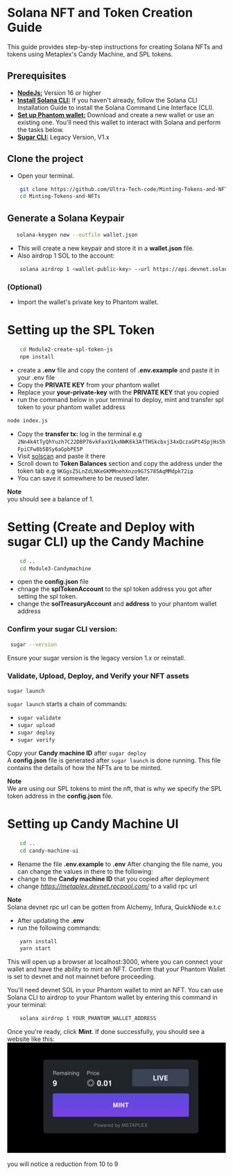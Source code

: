 # Solana NFT and Token Creation Guide

This guide provides step-by-step instructions for creating Solana NFTs and tokens using Metaplex's Candy Machine, and SPL tokens.

## Prerequisites
- **[NodeJs:](https://nodejs.org/)** Version 16 or higher
- **[Install Solana CLI:](https://docs.solana.com/cli/install-solana-cli)** If you haven't already, follow the Solana CLI Installation Guide to install the Solana Command Line Interface (CLI).
- **[Set up Phantom wallet:](https://phantom.app/)** Download and create a new wallet or use an existing one. You'll need this wallet to interact with Solana and perform the tasks below.
- **[Sugar CLI:](https://github.com/metaplex-foundation/sugar/releases/tag/v1.2.2)** Legacy Version, V1.x

##  Clone the project
- Open your terminal.
```bash
    git clone https://github.com/Ultra-Tech-code/Minting-Tokens-and-NFTs
    cd Minting-Tokens-and-NFTs
```
## Generate a Solana Keypair
```bash
   solana-keygen new --outfile wallet.json
```
- This will create a new keypair and store it in a **wallet.json** file.
- Also airdrop 1 SOL to the account:
```bash
    solana airdrop 1 <wallet-public-key> --url https://api.devnet.solana.com
```
### (Optional)
- Import the wallet's private key to Phantom wallet.


# Setting up the SPL Token 
```bash
    cd Module2-create-spl-token-js
    npm install
```
- create a **.env** file and copy the content of **.env.example**  and paste it in your .env file
- Copy the **PRIVATE KEY** from your phantom wallet
- Replace your **your-private-key** with the **PRIVATE KEY** that you copied
- run the command below in your terminal to deploy, mint and transfer spl token to your phantom wallet address 
```bash
node index.js
```
- Copy the **transfer tx:** log in the terminal e.g `2Nn4k4tTyQhYuzh7C22DBP76vkFaxV1kxNWK6k3AfTHSkcbxj34xQczaGPt4SpjHs5hFpiCFw8b5BSy6aGpbPE5P`
- Visit [solscan](https://explorer.solana.com/) and paste it there
- Scroll down to **Token Balances** section and copy the address under the token tab e.g `9KGgsZ5LnZdLNKeGKMMnehXnzo9G7S785AqMMdpk72ip` 
- You can save it somewhere to be reused later.
  
**Note**   
you should see a balance of 1.



# Setting (Create and Deploy with sugar CLI) up the Candy Machine
```bash
    cd ..
    cd Module3-Candymachine
```
- open the **config.json** file
- chnage the **splTokenAccount** to the spl token address you got after setting the spl token.
- change the **solTreasuryAccount** and **address** to your phantom wallet address 
  
### Confirm your sugar CLI version:

   ```bash
    sugar --version
   ```
Ensure your sugar version is the legacy version 1.x or reinstall.

### Validate, Upload, Deploy, and Verify your NFT assets
    
    sugar launch

`sugar launch` starts a chain of commands:
- `sugar validate`
- `sugar upload`
- `sugar deploy`
- `sugar verify`

Copy your **Candy machine ID** after `sugar deploy`\
A **config.json** file is generated after `sugar launch` is done running. This file contains the details of how the NFTs are to be minted.

**Note**   
We are using our SPL tokens to mint the nft, that is why we specify the SPL token address in the **config.json** file.



# Setting up Candy Machine UI
```bash
    cd ..
    cd candy-machine-ui
```
- Rename the file **.env.example** to **.env** After changing the file name, you can change the values in there to the following:
- change *<YOUR CANDY MACHINE PROGRAM ID>* to the **Candy machine ID** that you copied after deployment
- change *https://metaplex.devnet.rpcpool.com/* to a valid rpc url

**Note**   
Solana devnet rpc url can be gotten from Alchemy, Infura, QuickNode e.t.c

- After updating the **.env**
-  run the following commands:
```bash
    yarn install
    yarn start
```
This will open up a browser at localhost:3000, where you can connect your wallet and have the ability to mint an NFT. Confirm that your Phantom Wallet is set to devnet and not mainnet before proceeding.

You'll need devnet SOL in your Phantom wallet to mint an NFT. You can use Solana CLI to airdrop to your Phantom wallet by entering this command in your terminal: 
  
```bash
    solana airdrop 1 YOUR_PHANTOM_WALLET_ADDRESS
```

Once you're ready, click **Mint**. If done successfully, you should see a website like this:
![ScreenShot](/mintPage.png)

you will notice a reduction from 10 to 9










